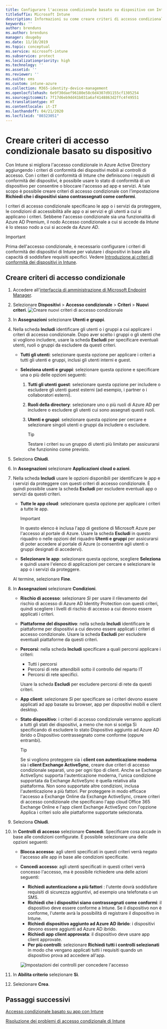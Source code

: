 ```yaml
---
title: Configurare l'accesso condizionale basato su dispositivo con Intune
titleSuffix: Microsoft Intune
description: Informazioni su come creare criteri di accesso condizionale basato su dispositivo usando i criteri di gestione delle app mobili e di conformità dei dispositivi di Microsoft Intune.
keywords: ''
author: brenduns
ms.author: brenduns
manager: dougeby
ms.date: 11/18/2019
ms.topic: conceptual
ms.service: microsoft-intune
ms.subservice: protect
ms.localizationpriority: high
ms.technology: ''
ms.assetid: ''
ms.reviewer: ''
ms.suite: ems
ms.custom: intune-azure
ms.collection: M365-identity-device-management
ms.openlocfilehash: 6e9f30daef96180e58c6d4307d91155cf1305254
ms.sourcegitcommit: 7f17d6eb9dd41b031a6af4148863d2ffc4f49551
ms.translationtype: HT
ms.contentlocale: it-IT
ms.lasthandoff: 04/21/2020
ms.locfileid: "80323051"
---
```

# <a name="create-a-device-based-conditional-access-policy"></a>Creare criteri di accesso condizionale basato su dispositivo

Con Intune si migliora l'accesso condizionale in Azure Active Directory aggiungendo i criteri di conformità dei dispositivi mobili ai controlli di accesso. Con i criteri di conformità di Intune che definiscono i requisiti di conformità dei dispositivi, è possibile usare lo stato di conformità di un dispositivo per consentire o bloccare l'accesso ad app e servizi. A tale scopo è possibile creare criteri di accesso condizionale con l'impostazione **Richiedi che i dispositivi siano contrassegnati come conformi**.

I criteri di accesso condizionale specificano le app o i servizi da proteggere, le condizioni di accessibilità alle app o ai servizi e gli utenti a cui si applicano i criteri. Sebbene l'accesso condizionale sia una funzionalità di Azure AD Premium, il nodo Accesso condizionale a cui si accede da *Intune* è lo stesso nodo a cui si accede da *Azure AD*.

> [!IMPORTANT]
> Prima dell'accesso condizionale, è necessario configurare i criteri di conformità dei dispositivi di Intune per valutare i dispositivi in base alla capacità di soddisfare requisiti specifici. Vedere [Introduzione ai criteri di conformità dei dispositivi in Intune](device-compliance-get-started.md).

## <a name="create-conditional-access-policy"></a>Creare criteri di accesso condizionale

1. Accedere all'[interfaccia di amministrazione di Microsoft Endpoint Manager](https://go.microsoft.com/fwlink/?linkid=2109431).

2. Selezionare **Dispositivi** > **Accesso condizionale** > **Criteri** > **Nuovi criteri**.
  ![Creare nuovi criteri di accesso condizionale](./media/create-conditional-access-intune/create-ca.png)

3. In **Assegnazioni** selezionare **Utenti e gruppi**.

4. Nella scheda **Includi** identificare gli utenti o i gruppi a cui applicare i criteri di accesso condizionale. Dopo aver scelto i gruppi o gli utenti che si vogliono includere, usare la scheda **Escludi** per specificare eventuali utenti, ruoli o gruppi da escludere da questi criteri.

   - **Tutti gli utenti**: selezionare questa opzione per applicare i criteri a tutti gli utenti e gruppi, inclusi gli utenti interni e guest.

   - **Seleziona utenti e gruppi**: selezionare questa opzione e specificare una o più delle opzioni seguenti:
  
     1. **Tutti gli utenti guest**: selezionare questa opzione per includere o escludere gli utenti guest esterni (ad esempio, i partner o i collaboratori esterni).

     2. **Ruoli della directory**: selezionare uno o più ruoli di Azure AD per includere o escludere gli utenti cui sono assegnati questi ruoli.

     3. **Utenti e gruppi**: selezionare questa opzione per cercare e selezionare singoli utenti o gruppi da includere o escludere.

        > [!TIP]
        > Testare i criteri su un gruppo di utenti più limitato per assicurarsi che funzionino come previsto.

5. Seleziona **Chiudi**.

6. In **Assegnazioni** selezionare **Applicazioni cloud o azioni**.

7. Nella scheda **Includi** usare le opzioni disponibili per identificare le app e i servizi da proteggere con questi criteri di accesso condizionale. È quindi possibile usare la scheda **Escludi** per escludere eventuali app o servizi da questi criteri.

   - **Tutte le app cloud**: selezionare questa opzione per applicare i criteri a tutte le app.
     > [!IMPORTANT]
     > In questo elenco è inclusa l'app di gestione di Microsoft Azure per l'accesso al portale di Azure. Usare la scheda **Escludi** in questo riquadro o nelle opzioni del riquadro **Utenti e gruppi** per assicurarsi di poter accedere al portale di Azure (o consentire agli utenti o gruppi designati di accedervi). 

   - **Selezionare le app**: selezionare questa opzione, scegliere **Seleziona** e quindi usare l'elenco di applicazioni per cercare e selezionare le app o i servizi da proteggere.

   Al termine, selezionare **Fine**.

8. In **Assegnazioni** selezionare **Condizioni**.

   - **Rischio di accesso**: selezionare *Sì* per usare il rilevamento del rischio di accesso di Azure AD Identity Protection con questi criteri, quindi scegliere i livelli di rischio di accesso a cui devono essere applicati i criteri.

   - **Piattaforme del dispositivo**: nella scheda **Includi** identificare le piattaforme per dispositivi a cui devono essere applicati i criteri di accesso condizionale. Usare la scheda **Escludi** per escludere eventuali piattaforme da questi criteri.

   - **Percorsi**: nella scheda **Includi** specificare a quali percorsi applicare i criteri:
     - Tutti i percorsi
     - Percorsi di rete attendibili sotto il controllo del reparto IT
     - Percorsi di rete specifici.

     Usare la scheda **Escludi** per escludere percorsi di rete da questi criteri.

   - **App client**: selezionare *Sì* per specificare se i criteri devono essere applicati ad app basate su browser, app per dispositivi mobili e client desktop.

   - **Stato dispositivo**: i criteri di accesso condizionale verranno applicati a tutti gli stati dei dispositivi, a meno che non si scelga Sì specificando di escludere lo stato Dispositivo aggiunto ad Azure AD ibrido o Dispositivo contrassegnato come conforme (oppure entrambi).

     > [!TIP]
     > Se si vogliono proteggere sia i **client con autenticazione moderna** sia i **client Exchange ActiveSync**, creare due criteri di accesso condizionale separati, uno per ogni tipo di client. Anche se Exchange ActiveSync supporta l'autenticazione moderna, l'unica condizione supportata da Exchange ActiveSync è quella relativa alla piattaforma. Non sono supportate altre condizioni, inclusa l'autenticazione a più fattori. Per proteggere in modo efficace l'accesso a Exchange Online da Exchange ActiveSync, creare criteri di accesso condizionale che specificano l'app cloud Office 365 Exchange Online e l'app client Exchange ActiveSync con l'opzione Applica i criteri solo alle piattaforme supportate selezionata.

9. Seleziona **Chiudi**.

10. In **Controlli di accesso** selezionare **Concedi**. Specificare cosa accade in base alle condizioni configurate.  È possibile selezionare una delle opzioni seguenti:

    - **Blocca accesso**: agli utenti specificati in questi criteri verrà negato l'accesso alle app in base alle condizioni specificate.
    - **Concedi accesso**: agli utenti specificati in questi criteri verrà concesso l'accesso, ma è possibile richiedere una delle azioni seguenti:
      - **Richiedi autenticazione a più fattori** : l'utente dovrà soddisfare requisiti di sicurezza aggiuntivi, ad esempio una telefonata o un SMS.
      - **Richiedi che i dispositivi siano contrassegnati come conformi**: il dispositivo deve essere conforme a Intune. Se il dispositivo non è conforme, l'utente avrà la possibilità di registrare il dispositivo in Intune.
      - **Richiedi dispositivo aggiunto ad Azure AD ibrido**: i dispositivi devono essere aggiunti ad Azure AD ibrido.
      - **Richiedi app client approvata**: il dispositivo deve usare app client approvate. 
      - **Per più controlli**: selezionare **Richiedi tutti i controlli selezionati** in modo che vengano applicati tutti i requisiti quando un dispositivo prova ad accedere all'app.

      ![Impostazioni dei controlli per concedere l'accesso](./media/create-conditional-access-intune/create-ca-grant-access-settings.png)

11. In **Abilita criterio** selezionare **Sì**.

12. Selezionare **Crea**.

## <a name="next-steps"></a>Passaggi successivi

[Accesso condizionale basato su app con Intune](app-based-conditional-access-intune.md)

[Risoluzione dei problemi di accesso condizionale di Intune](https://support.microsoft.com/help/4456106)
